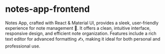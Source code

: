 # notes-app-frontend
Notes App, crafted with React &amp; Material UI, provides a sleek, user-friendly experience for note management 📝. It offers a clean, intuitive interface, responsive design, and efficient note organization. Features include a rich text editor for advanced formatting ✍️, making it ideal for both personal and professional use.
